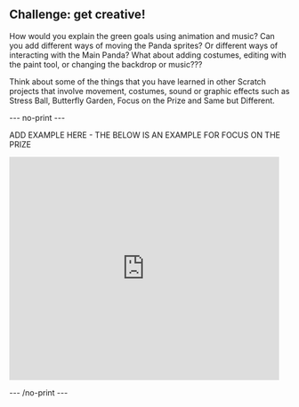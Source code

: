 ## Challenge: get creative!

How would you explain the green goals using animation and music? Can you add different ways of moving the Panda sprites? Or different ways of interacting with the Main Panda? What about adding costumes, editing with the paint tool, or changing the backdrop or music???

Think about some of the things that you have learned in other Scratch projects that involve movement, costumes, sound or graphic effects such as Stress Ball, Butterfly Garden, Focus on the Prize and Same but Different.

--- no-print ---

ADD EXAMPLE HERE - THE BELOW IS AN EXAMPLE FOR FOCUS ON THE PRIZE

<div class="scratch-preview">
<iframe src="https://scratch.mit.edu/projects/405012286/embed" allowtransparency="true" width="485" height="402" frameborder="0" scrolling="no" allowfullscreen></iframe>
</div>

--- /no-print ---
